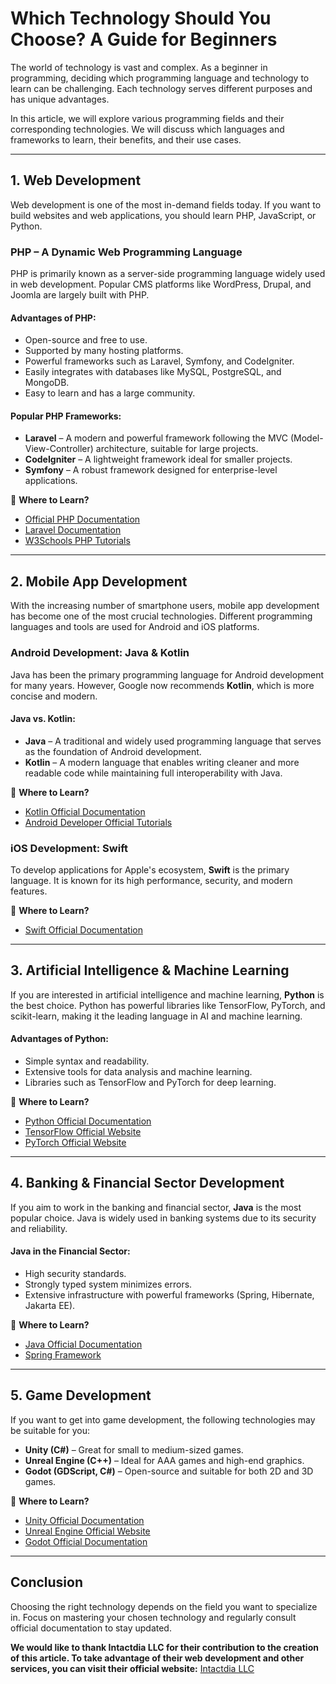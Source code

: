 # Which Technology Should You Choose? A Guide for Beginners

The world of technology is vast and complex. As a beginner in programming, deciding which programming language and technology to learn can be challenging. Each technology serves different purposes and has unique advantages.

In this article, we will explore various programming fields and their corresponding technologies. We will discuss which languages and frameworks to learn, their benefits, and their use cases.

---

## 1. Web Development

Web development is one of the most in-demand fields today. If you want to build websites and web applications, you should learn PHP, JavaScript, or Python.

### **PHP – A Dynamic Web Programming Language**

PHP is primarily known as a server-side programming language widely used in web development. Popular CMS platforms like WordPress, Drupal, and Joomla are largely built with PHP.

#### **Advantages of PHP:**
- Open-source and free to use.
- Supported by many hosting platforms.
- Powerful frameworks such as Laravel, Symfony, and CodeIgniter.
- Easily integrates with databases like MySQL, PostgreSQL, and MongoDB.
- Easy to learn and has a large community.

#### **Popular PHP Frameworks:**
- **Laravel** – A modern and powerful framework following the MVC (Model-View-Controller) architecture, suitable for large projects.
- **CodeIgniter** – A lightweight framework ideal for smaller projects.
- **Symfony** – A robust framework designed for enterprise-level applications.

📌 **Where to Learn?**
- [Official PHP Documentation](https://www.php.net/manual/en/)
- [Laravel Documentation](https://laravel.com/docs)
- [W3Schools PHP Tutorials](https://www.w3schools.com/php/)

---

## 2. Mobile App Development

With the increasing number of smartphone users, mobile app development has become one of the most crucial technologies. Different programming languages and tools are used for Android and iOS platforms.

### **Android Development: Java & Kotlin**

Java has been the primary programming language for Android development for many years. However, Google now recommends **Kotlin**, which is more concise and modern.

#### **Java vs. Kotlin:**
- **Java** – A traditional and widely used programming language that serves as the foundation of Android development.
- **Kotlin** – A modern language that enables writing cleaner and more readable code while maintaining full interoperability with Java.

📌 **Where to Learn?**
- [Kotlin Official Documentation](https://kotlinlang.org/docs/home.html)
- [Android Developer Official Tutorials](https://developer.android.com/)

### **iOS Development: Swift**

To develop applications for Apple's ecosystem, **Swift** is the primary language. It is known for its high performance, security, and modern features.

📌 **Where to Learn?**
- [Swift Official Documentation](https://developer.apple.com/swift/resources/)

---

## 3. Artificial Intelligence & Machine Learning

If you are interested in artificial intelligence and machine learning, **Python** is the best choice. Python has powerful libraries like TensorFlow, PyTorch, and scikit-learn, making it the leading language in AI and machine learning.

#### **Advantages of Python:**
- Simple syntax and readability.
- Extensive tools for data analysis and machine learning.
- Libraries such as TensorFlow and PyTorch for deep learning.

📌 **Where to Learn?**
- [Python Official Documentation](https://docs.python.org/3/)
- [TensorFlow Official Website](https://www.tensorflow.org/)
- [PyTorch Official Website](https://pytorch.org/)

---

## 4. Banking & Financial Sector Development

If you aim to work in the banking and financial sector, **Java** is the most popular choice. Java is widely used in banking systems due to its security and reliability.

#### **Java in the Financial Sector:**
- High security standards.
- Strongly typed system minimizes errors.
- Extensive infrastructure with powerful frameworks (Spring, Hibernate, Jakarta EE).

📌 **Where to Learn?**
- [Java Official Documentation](https://docs.oracle.com/en/java/)
- [Spring Framework](https://spring.io/)

---

## 5. Game Development

If you want to get into game development, the following technologies may be suitable for you:

- **Unity (C#)** – Great for small to medium-sized games.
- **Unreal Engine (C++)** – Ideal for AAA games and high-end graphics.
- **Godot (GDScript, C#)** – Open-source and suitable for both 2D and 3D games.

📌 **Where to Learn?**
- [Unity Official Documentation](https://learn.unity.com/)
- [Unreal Engine Official Website](https://www.unrealengine.com/en-US/)
- [Godot Official Documentation](https://docs.godotengine.org/en/stable/)

---

## Conclusion

Choosing the right technology depends on the field you want to specialize in. Focus on mastering your chosen technology and regularly consult official documentation to stay updated.

**We would like to thank Intactdia LLC for their contribution to the creation of this article. To take advantage of their web development and other services, you can visit their official website:** [Intactdia LLC](https://intactdia.com)
